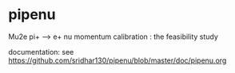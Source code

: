 # pipenu

Mu2e pi+ --> e+ nu momentum calibration : the feasibility study 

documentation: see https://github.com/sridhar130/pipenu/blob/master/doc/pipenu.org
